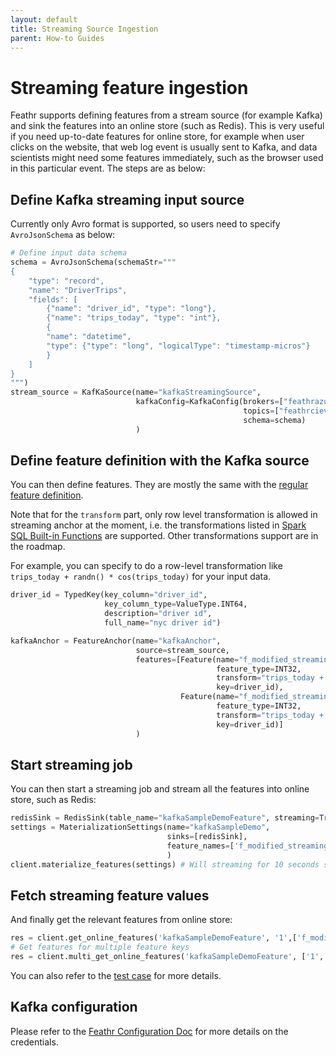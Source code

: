 ```yaml
---
layout: default
title: Streaming Source Ingestion
parent: How-to Guides
---
```


# Streaming feature ingestion

Feathr supports defining features from a stream source (for example Kafka) and sink the features into an online store (such as Redis). This is very useful if you need up-to-date features for online store, for example when user clicks on the website, that web log event is usually sent to Kafka, and data scientists might need some features immediately, such as the browser used in this particular event. The steps are as below:

## Define Kafka streaming input source

Currently only Avro format is supported, so users need to specify `AvroJsonSchema` as below:

```python
# Define input data schema
schema = AvroJsonSchema(schemaStr="""
{
    "type": "record",
    "name": "DriverTrips",
    "fields": [
        {"name": "driver_id", "type": "long"},
        {"name": "trips_today", "type": "int"},
        {
        "name": "datetime",
        "type": {"type": "long", "logicalType": "timestamp-micros"}
        }
    ]
}
""")
stream_source = KafKaSource(name="kafkaStreamingSource",
                            kafkaConfig=KafkaConfig(brokers=["feathrazureci.servicebus.windows.net:9093"],
                                                    topics=["feathrcieventhub"],
                                                    schema=schema)
                            )
```

## Define feature definition with the Kafka source

You can then define features. They are mostly the same with the [regular feature definition](../concepts/feature-definition.md).

Note that for the `transform` part, only row level transformation is allowed in streaming anchor at the moment, i.e. the transformations listed in [Spark SQL Built-in Functions](https://spark.apache.org/docs/latest/api/sql/) are supported. Other transformations support are in the roadmap. 

For example, you can specify to do a row-level transformation like `trips_today + randn() * cos(trips_today)` for your input data.

```python
driver_id = TypedKey(key_column="driver_id",
                     key_column_type=ValueType.INT64,
                     description="driver id",
                     full_name="nyc driver id")

kafkaAnchor = FeatureAnchor(name="kafkaAnchor",
                            source=stream_source,
                            features=[Feature(name="f_modified_streaming_count",
                                              feature_type=INT32,
                                              transform="trips_today + 1",
                                              key=driver_id),
                                      Feature(name="f_modified_streaming_count2",
                                              feature_type=INT32,
                                              transform="trips_today + randn() * cos(trips_today)",
                                              key=driver_id)]
                            )

```

## Start streaming job

You can then start a streaming job and stream all the features into online store, such as Redis:

```python
redisSink = RedisSink(table_name="kafkaSampleDemoFeature", streaming=True, streamingTimeoutMs=10000)
settings = MaterializationSettings(name="kafkaSampleDemo",
                                   sinks=[redisSink],
                                   feature_names=['f_modified_streaming_count']
                                   )
client.materialize_features(settings) # Will streaming for 10 seconds since streamingTimeoutMs is 10000
```

## Fetch streaming feature values

And finally get the relevant features from online store:

```python
res = client.get_online_features('kafkaSampleDemoFeature', '1',['f_modified_streaming_count'])
# Get features for multiple feature keys
res = client.multi_get_online_features('kafkaSampleDemoFeature', ['1', '2'], ['f_modified_streaming_count'])

```

You can also refer to the [test case](../../feathr_project/test/test_azure_kafka_e2e.py) for more details.

## Kafka configuration

Please refer to the [Feathr Configuration Doc](./feathr-configuration-and-env.md#kafkasasljaasconfig) for more details on the credentials.